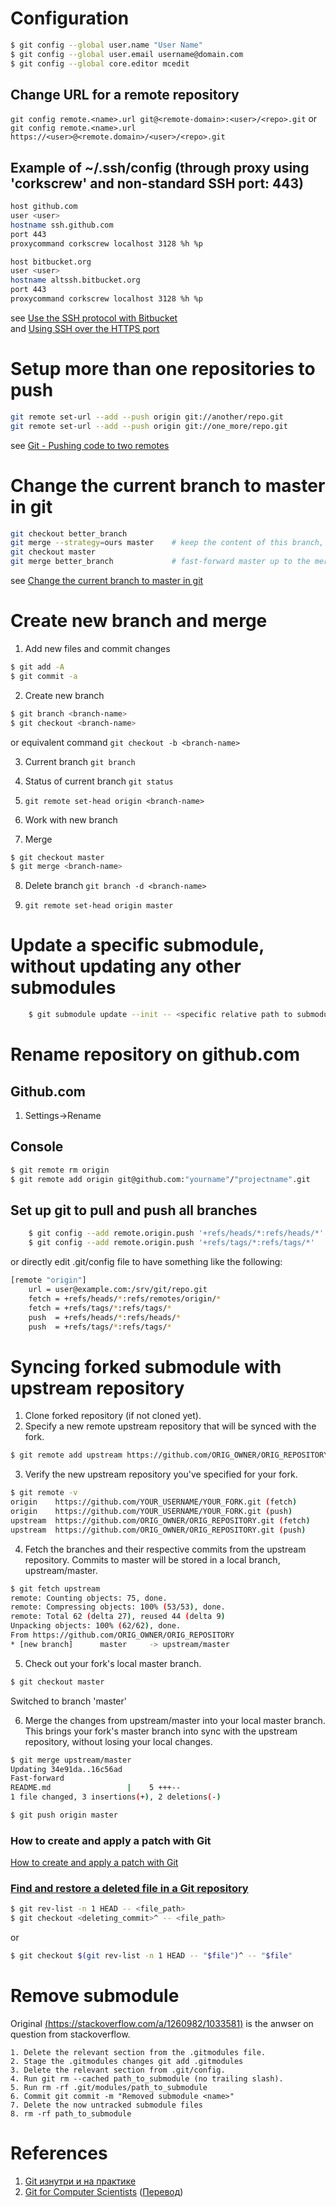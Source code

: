 # Configuration
```bash
$ git config --global user.name "User Name"  
$ git config --global user.email username@domain.com  
$ git config --global core.editor mcedit  
```
## Change URL for a remote repository
`git config remote.<name>.url git@<remote-domain>:<user>/<repo>.git`
or
`git config remote.<name>.url https://<user>@<remote.domain>/<user>/<repo>.git`

## Example of ~/.ssh/config (through proxy using 'corkscrew' and non-standard SSH port: 443)
```bash
host github.com
user <user>
hostname ssh.github.com
port 443
proxycommand corkscrew localhost 3128 %h %p

host bitbucket.org
user <user>
hostname altssh.bitbucket.org
port 443
proxycommand corkscrew localhost 3128 %h %p
```

see [Use the SSH protocol with Bitbucket](https://confluence.atlassian.com/display/BITBUCKET/Use+the+SSH+protocol+with+Bitbucket)  
and [Using SSH over the HTTPS port](https://help.github.com/articles/using-ssh-over-the-https-port)

# Setup more than one repositories to push
```bash
git remote set-url --add --push origin git://another/repo.git
git remote set-url --add --push origin git://one_more/repo.git
```
see [Git - Pushing code to two remotes](http://stackoverflow.com/questions/14290113/git-pushing-code-to-two-remotes)

# Change the current branch to master in git
```bash
git checkout better_branch
git merge --strategy=ours master    # keep the content of this branch, but record a merge
git checkout master
git merge better_branch             # fast-forward master up to the merge
```
see [Change the current branch to master in git](http://stackoverflow.com/questions/2763006/change-the-current-branch-to-master-in-git)

# Create new branch and merge

1. Add new files and commit changes
```bash
$ git add -A
$ git commit -a
```
2. Create new branch
```bash
$ git branch <branch-name>  
$ git checkout <branch-name>  
```
or equivalent command `git checkout -b <branch-name>`
   
3. Current branch `git branch`  

4. Status of current branch `git status`

5. `git remote set-head origin <branch-name>`

6. Work with new branch

7. Merge
```bash
$ git checkout master
$ git merge <branch-name>
```
8. Delete branch `git branch -d <branch-name>`

9. `git remote set-head origin master`

# Update a specific submodule, without updating any other submodules  
```bash
    $ git submodule update --init -- <specific relative path to submodule>
```

# Rename repository on github.com

## Github.com

1. Settings->Rename

## Console
```bash
$ git remote rm origin
$ git remote add origin git@github.com:"yourname"/"projectname".git
```

## Set up git to pull and push all branches
```bash
    $ git config --add remote.origin.push '+refs/heads/*:refs/heads/*'
    $ git config --add remote.origin.push '+refs/tags/*:refs/tags/*'
```    

or directly edit .git/config file to have something like the following:

```bash
[remote "origin"]
    url = user@example.com:/srv/git/repo.git
    fetch = +refs/heads/*:refs/remotes/origin/*
    fetch = +refs/tags/*:refs/tags/*
    push  = +refs/heads/*:refs/heads/*
    push  = +refs/tags/*:refs/tags/*
```
# Syncing forked submodule with upstream repository

1. Clone forked repository (if not cloned yet).
2. Specify a new remote upstream repository that will be synced with the fork.

```bash
$ git remote add upstream https://github.com/ORIG_OWNER/ORIG_REPOSITORY.git
```

3. Verify the new upstream repository you've specified for your fork.

```bash
$ git remote -v  
origin    https://github.com/YOUR_USERNAME/YOUR_FORK.git (fetch)  
origin    https://github.com/YOUR_USERNAME/YOUR_FORK.git (push)  
upstream  https://github.com/ORIG_OWNER/ORIG_REPOSITORY.git (fetch)  
upstream  https://github.com/ORIG_OWNER/ORIG_REPOSITORY.git (push)  
```

4. Fetch the branches and their respective commits from the upstream repository. Commits to master will be stored in a local branch, upstream/master.

```bash
$ git fetch upstream
remote: Counting objects: 75, done.
remote: Compressing objects: 100% (53/53), done.
remote: Total 62 (delta 27), reused 44 (delta 9)
Unpacking objects: 100% (62/62), done.
From https://github.com/ORIG_OWNER/ORIG_REPOSITORY
* [new branch]      master     -> upstream/master
```
5. Check out your fork's local master branch.

```bash
$ git checkout master
``` 

Switched to branch 'master'  

6. Merge the changes from upstream/master into your local master branch. This brings your fork's master branch into sync with the upstream repository, without losing your local changes.
```bash
$ git merge upstream/master
Updating 34e91da..16c56ad
Fast-forward
README.md                 |    5 +++--
1 file changed, 3 insertions(+), 2 deletions(-)

$ git push origin master
```
### How to create and apply a patch with Git
[How to create and apply a patch with Git](https://ariejan.net/2009/10/26/how-to-create-and-apply-a-patch-with-git/)

### [Find and restore a deleted file in a Git repository](https://stackoverflow.com/questions/953481/find-and-restore-a-deleted-file-in-a-git-repository)
```bash
$ git rev-list -n 1 HEAD -- <file_path>
$ git checkout <deleting_commit>^ -- <file_path>
```
or
```bash
$ git checkout $(git rev-list -n 1 HEAD -- "$file")^ -- "$file"
```
# Remove submodule
Original [(https://stackoverflow.com/a/1260982/1033581)](https://stackoverflow.com/a/1260982/1033581) is the anwser on question from stackoverflow.

```
1. Delete the relevant section from the .gitmodules file.
2. Stage the .gitmodules changes git add .gitmodules
3. Delete the relevant section from .git/config.
4. Run git rm --cached path_to_submodule (no trailing slash).
5. Run rm -rf .git/modules/path_to_submodule
6. Commit git commit -m "Removed submodule <name>"
7. Delete the now untracked submodule files
8. rm -rf path_to_submodule
```
# References
1. [Git изнутри и на практике](https://habr.com/ru/company/oleg-bunin/blog/468177/)
1. [Git for Computer Scientists](https://eagain.net/articles/git-for-computer-scientists/) ([Перевод](https://habr.com/ru/post/468205/))
